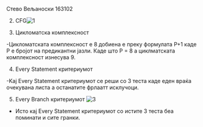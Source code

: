Стево Вељаноски 163102

2. CFG![1](https://user-images.githubusercontent.com/62548485/171273130-e9bcd8e7-2d03-428d-98da-69f8531c225d.png)



3. Цикломатска комплексност

-Цикломатската комплексност е 8 добиена е преку формулата P+1 каде P e бројот на предикантни јазли. Каде што Р = 8 а циклматската комплексност изнесува 9.

4. Every Statement критериумот


-Kaj Every Statement критериумот се реши со 3 теста каде еден враќа очекувана листа а останатите фрлаатт исклучоци. 

5. Every Branch критериумот
![3](https://user-images.githubusercontent.com/62548485/171273178-f24bea1e-892a-4b46-922a-fa06338cc133.png)


- Исто кај Every Statement критериумот со истите 3 теста беа поминати и сите гранки.
